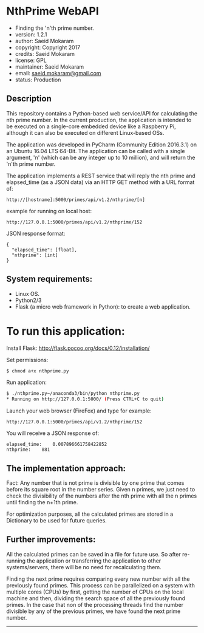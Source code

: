 # NthPrime WebAPI
- Finding the 'n'th prime number.
- version: 1.2.1
- author: Saeid Mokaram
- copyright: Copyright 2017
- credits: Saeid Mokaram
- license: GPL
- maintainer: Saeid Mokaram
- email: saeid.mokaram@gmail.com
- status: Production

## Description
This repository contains a Python-based web service/API for calculating the nth prime number.
In the current production, the application is intended to be executed on a single-core embedded device like a Raspberry Pi, although it can also be executed on different Linux-based OSs.

The application was developed in PyCharm (Community Edition 2016.3.1) on an Ubuntu 16.04 LTS 64-Bit.
The application can be called with a single argument, 'n' (which can be any integer up to 10 million), and will return the 'n'th prime number.

The application implements a REST service that will reply the nth prime and elapsed_time (as a JSON data) via an HTTP GET method with a URL format of:

    http://[hostname]:5000/primes/api/v1.2/nthprime/[n]

example for running on local host:

    http://127.0.0.1:5000/primes/api/v1.2/nthprime/152

JSON response format:

    {
      "elapsed_time": [float], 
      "nthprime": [int]
    }

## System requirements:
- Linux OS.
- Python2/3
- Flask (a micro web framework in Python): to create a web application.

# To run this application:
Install Flask: http://flask.pocoo.org/docs/0.12/installation/

Set permissions:

```sh
$ chmod a+x nthprime.py
```

Run application:
    
```sh
$ ./nthprime.py~/anaconda3/bin/python nthprime.py 
* Running on http://127.0.0.1:5000/ (Press CTRL+C to quit)
```

Launch your web browser (FireFox) and type for example:

    http://127.0.0.1:5000/primes/api/v1.2/nthprime/152

You will receive a JSON response of:
    
    elapsed_time:    0.007896661758422852
    nthprime:    881

## The implementation approach:
Fact: Any number that is not prime is divisible by one prime that comes before its square root in the number series.
Given n primes, we just need to check the divisibility of the numbers after the nth prime with all the n primes until finding the n+1th prime.

For optimization purposes, all the calculated primes are stored in a Dictionary to be used for future queries.

## Further improvements:
All the calculated primes can be saved in a file for future use. So after re-running the application or transferring the application to other systems/servers, there will be no need for recalculating them.

Finding the next prime requires comparing every new number with all the previously found primes. This process can be parallelized on a system with multiple cores (CPUs) by first, getting the number of CPUs on the local machine and then, dividing the search space of all the previously found primes. In the case that non of the processing threads find the number divisible by any of the previous primes, we have found the next prime number.

---
